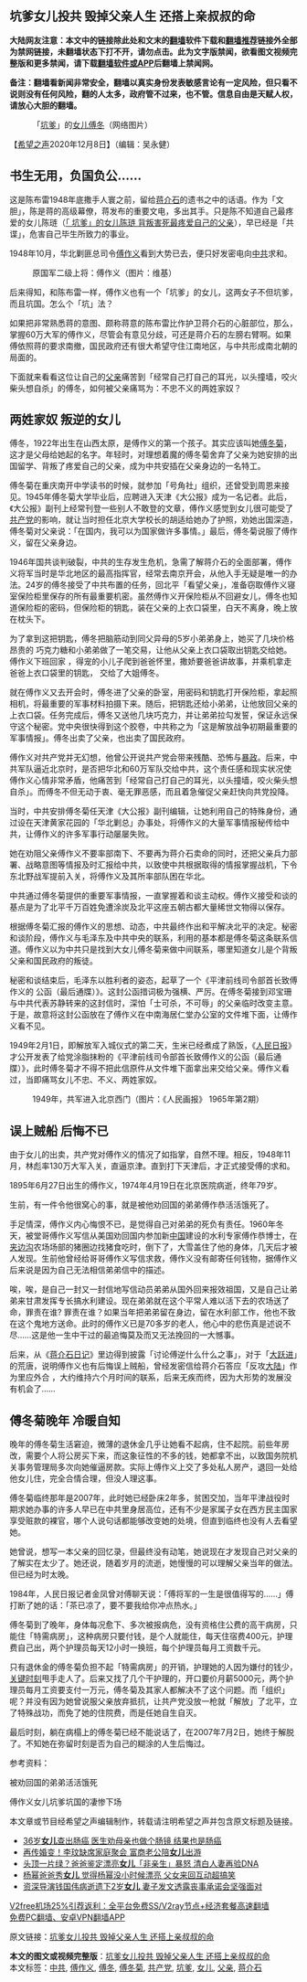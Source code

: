  <h2>坑爹女儿投共 毁掉父亲人生 还搭上亲叔叔的命</h2> <p class="notice"><b>大陆网友注意：本文中的链接除此处和文末的<a href="https://github.com/bannedbook/fanqiang" >翻墙</a>软件下载和<a href="https://github.com/killgcd/justmysocks/blob/master/README.md">翻墙推荐</a>链接外全部为禁网链接，未翻墙状态下打不开，请勿点击。此为文字版禁闻，欲看图文视频完整版和更多禁闻，请下载<a href="https://github.com/bannedbook/fanqiang">翻墙软件或APP</a>后翻墙上禁闻网。</p><p>备注：翻墙看新闻非常安全，翻墙以真实身份发表敏感言论有一定风险，但只看不说则没有任何风险，翻的人太多，政府管不过来，也不管。信息自由是天赋人权，请放心大胆的翻墙。</b></p>  <div class="entry"> <figure><figcaption>「<a href="https://www.bannedbook.org/bnews/tag/%e5%9d%91%e7%88%b9/" class="st_tag internal_tag" rel="tag" title="标签 坑爹 下的日志">坑爹</a>」的<a href="https://www.bannedbook.org/bnews/tag/%e5%a5%b3%e5%84%bf/" class="st_tag internal_tag" rel="tag" title="标签 女儿 下的日志">女儿</a><a href="https://www.bannedbook.org/bnews/tag/%e5%82%85%e5%86%ac/" class="st_tag internal_tag" rel="tag" title="标签 傅冬 下的日志">傅冬</a>（网络图片）</figcaption></figure> <p>【<span class='wp_keywordlink_affiliate'><a href="https://www.soundofhope.org" title="希望之声" target="_blank">希望之声</a></span>2020年12月8日】（编辑：吴永健）</p> <h2>书生无用，负国负公……</h2> <p>这是陈布雷1948年底撒手人寰之前，留给<a href="https://www.bannedbook.org/bnews/tag/%e8%92%8b%e4%bb%8b%e7%9f%b3/" class="st_tag internal_tag" rel="tag" title="标签 蒋介石 下的日志">蒋介石</a>的遗书之中的话语。作为「文胆」，陈是蒋的高级幕僚，蒋发布的重要文电，多出其手。只是陈不知道自己最疼爱的女儿陈琏（<a href="https://www.soundofhope.org/post/902248870">「 坑爹」的女儿陈琏 背叛害死最疼爱自己的父亲</a>），早已经是「共谍」，危害自己毕生所致力的事业。</p> <p>1948年10月，华北剿匪总司令<a href="https://www.bannedbook.org/bnews/tag/%e5%82%85%e4%bd%9c%e4%b9%89/" class="st_tag internal_tag" rel="tag" title="标签 傅作义 下的日志">傅作义</a>看到大势已去，便只好发密电向<a href="https://www.bannedbook.org/bnews/tag/%e4%b8%ad%e5%85%b1/" class="st_tag internal_tag" rel="tag" title="标签 中共 下的日志">中共</a>求和。</p> <figure><figcaption>原国军二级上将：傅作义（图片：维基）</figcaption></figure> <p>后来得知，和陈布雷一样，傅作义也有一个「坑爹」的女儿，这两女子不但坑爹，而且坑国。怎么个「坑」法？</p> <p>如果把非常熟悉蒋的意图、颇称蒋意的陈布雷比作护卫蒋介石的心脏部位，那么，掌握60万大军的傅作义，尽管会有意见分歧，可还是蒋介石的左膀右臂啊。如果傅依照蒋的要求南撤，国民政府还有很大希望守住江南地区，与中共形成南北朝的局面的。</p> <p>下面就来看看这位让自己的<a href="https://www.bannedbook.org/bnews/tag/%E7%88%B6%E4%BA%B2/" class="st_tag internal_tag" rel="tag" title="标签 父亲 下的日志">父亲</a>痛苦到「经常自己打自己的耳光，以头撞墙，咬火柴头想自杀」的傅冬，如何被父亲痛骂为：不忠不义的两姓家奴？</p> <h2>两姓家奴 叛逆的女儿</h2> <p>傅冬，1922年出生在山西太原，是傅作义的第一个孩子。其实应该叫她<a href="https://www.bannedbook.org/bnews/tag/%E5%82%85%E5%86%AC%E8%8F%8A/" class="st_tag internal_tag" rel="tag" title="标签 傅冬菊 下的日志">傅冬菊</a>，这才是父母给她起的名字。年轻时，对理想着魔的傅冬菊舍弃了父亲为她安排的出国留学、背叛了疼爱自己的父亲，成为中共安插在父亲身边的一名特工。</p> <p>傅冬菊在重庆南开中学读书的时候，就参加「号角社」组织，还曾受到周恩来接见。1945年傅冬菊大学毕业后，应聘进入天津《大公报》成为一名记者。此后，《大公报》副刊上经常刊登一些别人不敢登的文章，傅作义感觉到女儿很可能受了<a href="https://www.bannedbook.org/bnews/tag/%e5%85%b1%e4%ba%a7%e5%85%9a/" class="st_tag internal_tag" rel="tag" title="标签 共产党 下的日志">共产党</a>的影响，就让当时担任北京大学校长的胡适给她办了护照，劝她出国深造，傅冬菊对父亲说：「在国内，我可以为国家做许多事情。」最后，傅冬菊说服了傅作义，留在父亲身边。</p> <p>1946年国共谈判破裂，中共的生存发生危机，急需了解蒋介石的全面部署，傅作义将军当时是华北地区的最高指挥官，经常去南京开会，从他入手无疑是唯一的办法。24岁的傅冬接受了中共布置的任务，回北平「看望父亲」，准备窃取傅作义寝室保险柜里保存的所有最重要机密。虽然傅作义开保险柜从不回避女儿，傅冬也知道保险柜的密码，但保险柜的钥匙，装在父亲的上衣口袋里，白天不离身，晚上放在枕头下。</p>  <p>为了拿到这把钥匙，傅冬把脑筋动到同父异母的5岁小弟弟身上，她买了几块价格昂贵的 巧克力糖和小弟弟做了一笔交易，让他从父亲上衣口袋取出钥匙交给她。傅作义下班回家 ，得宠的小儿子爬到爸爸怀里，撒娇要爸爸讲故事，并乘机拿走爸爸上衣口袋里的钥匙， 交给了大姐傅冬。</p> <p>就在傅作义又去开会时，傅冬进了父亲的卧室，用密码和钥匙打开保险柜，拿起照相机，将最重要的军事材料拍摄下来。随后，把钥匙还给小弟弟，让他放回父亲的上衣口袋。任务完成后，傅冬又送他几块巧克力，并让弟弟拉勾发誓，保证永远保守这个秘密。党中央很快得到这个胶卷，中共称之为「这是解放战争初期最重要的军事情报」。傅冬出卖了父亲，也出卖了国民政府。</p> <p>傅作义对共产党并无幻想，他曾公开说共产党会带来残酷、恐怖与<span class='wp_keywordlink'><a href="https://www.bannedbook.org/forum11/topic276.html" title="禁片：评中国共产党的暴政" target="_blank">暴政</a></span>。后来，中共军队逼近北京时，是否把华北和60万军队交给中共，这个责任感和现实状况使傅作义心情非常矛盾，他痛苦到「经常自己打自己的耳光，以头撞墙，咬火柴头想自杀」。而傅冬不但无动于衷、毫无罪恶感，而且着急催促父亲赶快向共党投降。</p> <p>当时，中共安排傅冬菊任天津《大公报》副刊编辑，让她利用自己的特殊身份，通过设在天津黄家花园的「华北剿总」办事处，将傅作义的大量军事情报秘传给中共，让傅作义的许多军事行动屡屡失败。</p> <p>她在劝阻父亲傅作义不要率部南下、不要再为蒋介石卖命的同时，还把父亲兵力部署、战略意图等情报及时汇报给中共，以致使中共根据取得的情报掌握战机，下令东北野战军提前入关，将傅作义及其所率部队困在华北。</p> <p>中共通过傅冬菊提供的重要军事情报，一直掌握着和谈主动权。傅作义接受和谈的基点是为了北平千万百姓免遭涂炭及北平这座五朝古都大量稀世文物得以保存。</p> <p>根据傅冬菊汇报的傅作义的思想、动态，中共最终作出和平解决北平的决定。秘密和谈阶段，傅作义与毛泽东及中共中央的联系，利用的基本都是傅冬菊这条联系信道。傅作义以为中共只是找到大女儿傅冬菊来做中间联系，哪里知道女儿是个背叛父亲和国民政府的叛徒。</p> <p>秘密和谈结束后，毛泽东以胜利者的姿态，起草了一个《平津前线司令部首长致傅作义的 公函（最后通牒）》。这封公函措词极为强横、严厉。在傅冬菊接到邓宝珊与中共代表苏静转来的这封信时，深怕「士可杀，不可辱」的父亲临时改变主意。于是，故意将这封公函放在了傅作义在中南海居仁堂办公室的文件堆下面，让傅作义看不见。</p> <p>1949年2月1日，即解放军入城仪式的第二天，生米已经煮成了熟饭，《<span class='wp_keywordlink'><a href="https://www.bannedbook.org/forum2/topic109.html" title="透视人民日报" target="_blank">人民日报</a></span>》才公开发表了给党涂脂抹粉的《平津前线司令部首长致傅作义的公函（最后通牒）》，此时傅冬菊才不得不把此信原件从文件堆下面拿出来交给父亲。傅作义看过，当即痛骂女儿不忠、不义、两姓家奴。</p>  <figure><figcaption>1949年，共军进入北京西门（图片：《人民画报》 1965年第2期）</figcaption></figure> <h2>误上贼船 后悔不已</h2> <p>由于女儿的出卖，共产党对傅作义的情况了如指掌，自然不理。相反，1948年11月，林彪率130万大军入关，直逼京津。直到打下天津后，才正式接受傅的求和。</p> <p>1895年6月27日出生的傅作义，1974年4月19日在北京医院病逝，终年79岁。</p> <p>生前，有一件令他很窝心的事，就是被他劝回国的弟弟傅作恭活活饿死了。</p> <p>手足情深，傅作义内心悔恨不已，是觉得自己对弟弟的死负有责任。1960年冬天，被堂哥傅作义写信从美国劝回国内参加新<span class='wp_keywordlink_affiliate'><a href="https://www.bannedbook.org/" title="中国" target="_blank">中国</a></span>建设的水利专家傅作恭博士，在<span class='wp_keywordlink'><a href="https://www.bannedbook.org/forum2/topic854.html" title="《夹边沟纪事》" target="_blank">夹边沟</a></span>农场场部的猪圈边找猪食吃时，倒下了，大雪盖住了他的身体，几天后才被人发现。生前他曾经给哥哥傅作义写信求救，傅作义没有邮寄任何钱物，据傅作义后来说是因为自己无法相信弟弟信中的描述。</p> <p>唉，唉，是自己一封又一封信地写信动员弟弟从国外回来报效祖国，又是自己让弟弟来甘肃发挥专长搞水利建设。现在弟弟就在这个平常人难以活下去的农场送了命，罪责在谁? 罪责在谁？如果当年把弟弟留在身边，留在水利部工作，他也不致在这个鬼地方送命。此时的傅作义已是70多岁的老人，他心中的悲伤真是述说不尽……这是他一生中干过的最追悔莫及而又无法挽回的一大憾事。</p> <p>后来，从《<span class='wp_keywordlink'><a href="https://www.bannedbook.org/forum2/topic2213.html" title="《蒋介石日记》" target="_blank">蒋介石日记</a></span>》里边得到披露「讨论傅逆什么什么之事」，对于「<span class='wp_keywordlink'><a href="https://www.bannedbook.org/forum2/topic242.html" title="大跃进亲历记" target="_blank">大跃进</a></span>」的荒唐，说明傅作义也有后悔误上贼船，曾经发密信给蒋介石答应「反攻<span class='wp_keywordlink_affiliate'><a href="https://www.bannedbook.org/" title="大陆" target="_blank">大陆</a></span>」作为里应外合 ，大约维持六个月时间的联系，后来无疾而终，因为大形势的发展没有机会了……</p> <h2>傅冬菊晚年 冷暖自知</h2> <p>晚年的傅冬菊生活窘迫，微薄的退休金几乎让她看不起病，住不起院。前些年房改，需要个人将公房买下来，而这象征性的不多的钱，她都拿不出，以致国务院机关事务管理局多次向她催逼房款。实际上傅作义上交了多处私人房产，退回一处给他女儿住，完全合情合理，但没人理这事。</p> <p>傅冬菊临终那年是2007年，此时她已经卧床2年多，贫困交加，当年平津战役时期求她办事的许多人早已在中共里身居高位，还有不少是家属子女在西方民主国家享受赃款的裸官，哪个人说句话都能够改变她的处境，但直到临终也没有人去看望她。</p> <p>她曾说，想写一本父亲的回忆录，但最终没有动笔，她说现在才发现自己对父亲的了解实在太少了。她还说，随着岁月的流逝，她慢慢的可以理解父亲当年的做法。但已经为时太晚。</p>  <p>1984年，人民日报记者金凤曾对傅聊天说：「傅将军的一生是很值得写的……」傅打断了她的话：「茶已凉了，要不要我给你冲点热水。」</p> <p>傅冬菊到了晚年，身体每况愈下、多次被报病危，没有资格住公费的高干病房，只能住「特需病房」，这种病房只要付钱，是个人就能住，每天住宿费400元，护理费自己出，两个护理员每天12小时一换班，每个护理员每月工资数千元。</p> <p>只有退休金的傅冬菊负担不起「特需病房」的开销，护理她的人因为嫌付的钱少，<span class='wp_keywordlink'><a href="https://www.bannedbook.org/forum2/topic151.html" title="关键时刻：李鹏日记" target="_blank">关键时刻</a></span>甩手走人了。后来又找了几个干护理的，开口要价月薪5000元，两个护理员每月工资要支付一万元，傅冬菊及其家人都解决不了这个问题。而「组织」呢？并没有因为她曾说服父亲放弃抵抗，让共产党没放一枪就「解放」了北平，立了特殊战功，而免了她的住院费，而是任她自生自灭。</p> <p>最后时刻，躺在病榻上的傅冬菊已经不能说话了，在2007年7月2日，她终于解脱了。不知她在弥留时刻是否为自己的糊涂的人生后悔过。</p> <p>参考资料：</p> <p>被劝回国的弟弟活活饿死</p> <p>傅作义女儿坑爹坑国的凄惨下场</p> <p></p> <p>本文章或节目经希望之声编辑制作，转载请注明希望之声并包含原文标题及链接。</p>  <ul class='op-related-articles' title='相关阅读'> <li><a href='https://www.bannedbook.org/bnews/health/20201209/1444451.html' target='_blank'>36岁<b>女儿</b>查出肠癌 医生劝母亲也做个肠镜 结果也是肠癌</a></li> <li><a href='https://www.bannedbook.org/bnews/yule/20201208/1443979.html' target='_blank'>再传婚变！李玟缺席家庭聚会 富商老公陪<b>女儿</b>出游</a></li> <li><a href='https://www.bannedbook.org/bnews/funmedia/20201208/1443964.html' target='_blank'>头顶一片绿？爸爸鉴定漂亮<b>女儿</b>「非亲生」暴怒 清白人妻再验DNA</a></li> <li><a href='https://www.bannedbook.org/bnews/yule/20201208/1443930.html' target='_blank'>杨幂爸爸秀<b>女儿</b> 觉得杨幂没小时候漂亮 父女来回互动超搞笑</a></li> <li><a href='https://www.bannedbook.org/bnews/yule/20201208/1443883.html' target='_blank'>资深导演钱国伟病逝遗下2岁<b>女儿</b> 妻子发文透露丧事承诺会坚强面对</a></li> </ul> <p class="texttj"> <a href="https://www.bannedbook.org/forum23/topic22702.html" target="_blank">V2free机场25%引荐返利：全平台免费SS/V2ray节点+经济套餐高速翻墙</a><br/> <a href="https://github.com/bannedbook/fanqiang/wiki/%E7%A6%81%E9%97%BB%E7%BD%91%E5%AE%89%E5%8D%93%E7%BF%BB%E5%A2%99%E6%96%B0%E9%97%BBAPP" target="_blank">免费PC翻墙、安卓VPN翻墙APP</a></p><p>原文链接：<a class="src_link"  href="https://www.soundofhope.org/post/448963" target="_blank">坑爹女儿投共 毁掉父亲人生 还搭上亲叔叔的命</a></p><a name='sharetosocial'></a>       <div><b>本文的图文或视频完整版</b>：<a href='https://www.bannedbook.org/bnews/comments/20201209/1444586.html'>坑爹女儿投共 毁掉父亲人生 还搭上亲叔叔的命</a></div>  </div><!--END ENTRY--> <div class="postfooter"> <div>本文标签：<a href="https://www.bannedbook.org/bnews/tag/%e4%b8%ad%e5%85%b1/" rel="tag">中共</a>, <a href="https://www.bannedbook.org/bnews/tag/%e5%82%85%e4%bd%9c%e4%b9%89/" rel="tag">傅作义</a>, <a href="https://www.bannedbook.org/bnews/tag/%e5%82%85%e5%86%ac/" rel="tag">傅冬</a>, <a href="https://www.bannedbook.org/bnews/tag/%E5%82%85%E5%86%AC%E8%8F%8A/" rel="tag">傅冬菊</a>, <a href="https://www.bannedbook.org/bnews/tag/%e5%85%b1%e4%ba%a7%e5%85%9a/" rel="tag">共产党</a>, <a href="https://www.bannedbook.org/bnews/tag/%e5%9d%91%e7%88%b9/" rel="tag">坑爹</a>, <a href="https://www.bannedbook.org/bnews/tag/%e5%a5%b3%e5%84%bf/" rel="tag">女儿</a>, <a href="https://www.bannedbook.org/bnews/tag/%E7%88%B6%E4%BA%B2/" rel="tag">父亲</a>, <a href="https://www.bannedbook.org/bnews/tag/%e8%92%8b%e4%bb%8b%e7%9f%b3/" rel="tag">蒋介石</a></div>  </div><!--END POSTFOOTER--> 
